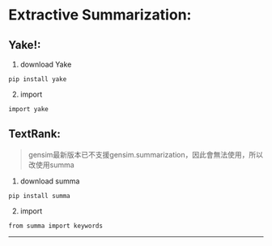 # Extractive Summarization:
## Yake!:
1) download Yake
```
pip install yake
```
2) import
```
import yake
```
## TextRank:
>gensim最新版本已不支援gensim.summarization，因此會無法使用，所以改使用summa
1) download summa
```
pip install summa
```
2) import
```
from summa import keywords
```
---